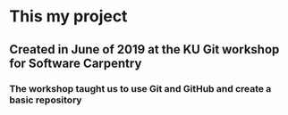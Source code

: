 # This my project

## Created in June of 2019 at the KU Git workshop for Software Carpentry

### The workshop taught us to use Git and GitHub and create a basic repository
